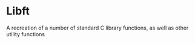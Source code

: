 # Libft
A recreation of a number of standard C library functions, as well as other utility functions
